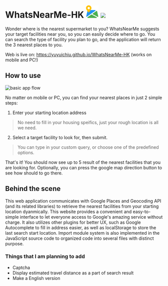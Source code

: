 # WhatsNearMe-HK <img src="./assets/icon.png" width='40px' height=40px />      ![](https://img.shields.io/github/last-commit/yuyuichiu/not-pizza-hut?style=flat-square)
Wonder where is the nearest supermarket to you? WhatsNearMe suggests your target facilities near you, so you can easily decide where to go. You can search the type of facility you plan to go, and the application will return the 3 nearest places to you.

Web is live on: <a href="https://yuyuichiu.github.io/WhatsNearMe-HK/" target="__blank" >https://yuyuichiu.github.io/WhatsNearMe-HK</a>  (works on mobile and PC!)

## How to use
![basic app flow](https://media.giphy.com/media/apeuU3w3TGQLl9vNEL/giphy.gif?cid=790b7611c3f4314d84d37b779a3510fee03aaa9da5c592f1&rid=giphy.gif&ct=g)

No matter on mobile or PC, you can find your nearest places in just 2 simple steps:
1. Enter your starting location address
> No need to fill in your housing speifics, just your rough location is all we need.
<!-- ![whatsnearme-step1](https://user-images.githubusercontent.com/68574667/123072401-16315e00-d448-11eb-907b-41991df70dea.png) -->
2. Select a target facility to look for, then submit.
> You can type in your custom query, or choose one of the predefined options.
<!-- ![whatsnearme-step2](https://user-images.githubusercontent.com/68574667/123073984-812f6480-d449-11eb-8527-ff184f8b0769.png) -->

That's it! You should now see up to 5 result of the nearest facilities that you are looking for. Optionally, you can press the google map direction button to see how should to go there.
<!-- ![whatsnearme-result](https://user-images.githubusercontent.com/68574667/123072712-598bcc80-d448-11eb-9317-438249695f28.png) -->

## Behind the scene
This web application communicates with Google Places and Geocoding API (and its related libraries) to retrieve the nearest facilities from your starting location dyanmically. This website provides a convenient and easy-to-simple interface to let everyone access to Google's amazing service without charge. It also utilizes other plugins for better UX, such as Google Autocomplete to fill in address easier, as well as localStorage to store the last search start location. Import module system is also implemented in the JavaScript source code to organized code into several files with distinct purpose.

### Things that I am planning to add
* Captcha
* Display estimated travel distance as a part of search result
* Make a English version
